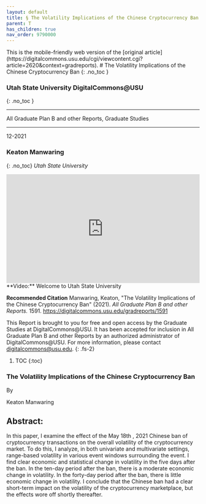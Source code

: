 ```yaml
---
layout: default
title: § The Volatility Implications of the Chinese Cryptocurrency Ban  
parent: T 
has_children: true
nav_order: 9790000
---
```

<style>
.dont-break-out {
  /* These are technically the same, but use both */
  overflow-wrap: break-word;
  word-wrap: break-word;

     -ms-word-break: break-all;
  /* This is the dangerous one in WebKit, as it breaks things wherever */
  word-break: break-all;
  /* Instead use this non-standard one: */
  word-break: break-word;
}

.youtube-container {
    position: relative;
    width: 100%;
    height: 0;
    padding-bottom: 56.25%;
}
.youtube-video {
    position: absolute;
    top: 0;
    left: 0;
    width: 100%;
    height: 100%;
}

</style>

<div class="dont-break-out" markdown="1">
This is the mobile-friendly web version of the [original article](https://digitalcommons.usu.edu/cgi/viewcontent.cgi?article=2620&context=gradreports).
# The Volatility Implications of the Chinese Cryptocurrency Ban 
{: .no_toc }

### Utah State University DigitalCommons@USU  
{: .no_toc }

***

All Graduate Plan B and other Reports, Graduate Studies 

***

12-2021

### Keaton Manwaring
{: .no_toc}
*Utah State University*


<div class="youtube-container">
<iframe width="100%" src="https://www.youtube.com/embed/B-llRMrz-og" title="YouTube video player" frameborder="0" allow="accelerometer; autoplay; clipboard-write; encrypted-media; gyroscope; picture-in-picture" allowfullscreen class="youtube-video"></iframe>
</div>
**Video:** Welcome to Utah State University 

**Recommended Citation**
Manwaring, Keaton, "The Volatility Implications of the Chinese Cryptocurrency Ban" (2021). *All Graduate Plan B and other Reports.* 1591. https://digitalcommons.usu.edu/gradreports/1591

This Report is brought to you for free and open access by the Graduate Studies at DigitalCommons@USU. It has been accepted for inclusion in All Graduate Plan B and other Reports by an authorized administrator of DigitalCommons@USU. For more information, please contact digitalcommons@usu.edu.
{: .fs-2}

1. TOC
{:toc}

### The Volatility Implications of the Chinese Cryptocurrency Ban

By

Keaton Manwaring

## Abstract:
In this paper, I examine the effect of the May 18th , 2021 Chinese ban of cryptocurrency transactions on the overall volatility of the cryptocurrency market. To do this, I analyze, in both univariate and multivariate settings, range-based volatility in various event windows surrounding the event. I find clear economic and statistical change in volatility in the five days after the ban. In the ten-day period after the ban, there is a moderate economic change in volatility. In the forty-day period after the ban, there is little economic change in volatility. I conclude that the Chinese ban had a clear short-term impact on the volatility of the cryptocurrency marketplace, but the effects wore off shortly thereafter.

</div>
